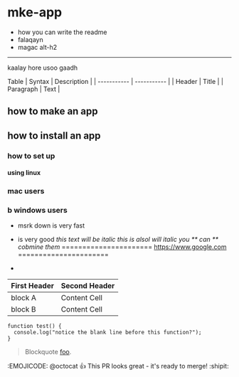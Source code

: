 # mke-app
  * how you can write the readme 
 * falaqayn
 * magac 
 alt-h2
 ------
<p> kaalay hore usoo gaadh </p>
<p>Table	| Syntax | Description |
| ----------- | ----------- |
| Header | Title |
| Paragraph | Text |</p>

## how to make an app
## how to install an app
### how to set up 

#### using linux
### mac users
### b windows users
* msrk down is very fast
* is very good
*this text will be italic*
_this is alsol will italic_
*you ** can ** cobmine them*
======================
https://www.google.com
======================

* 

| First Header  | Second Header |
| ------------- | ------------- |
| block A       | Content Cell  |
| block B       | Content Cell  |

```
function test() {
  console.log("notice the blank line before this function?");
}
```
> Blockquote [foo].
>
> [foo]: /url

:EMOJICODE: 
@octocat :+1: This PR looks great - it's ready to merge! :shipit:

 
